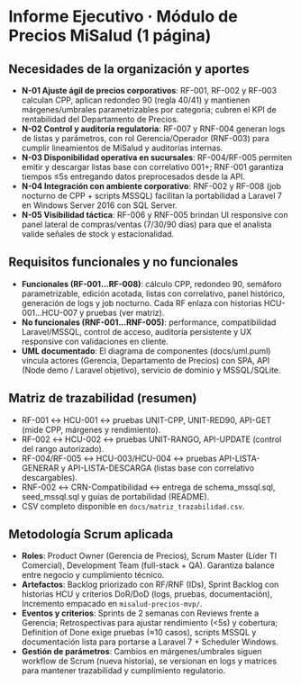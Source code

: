 # Informe Ejecutivo · Módulo de Precios MiSalud (1 página)

## Necesidades de la organización y aportes
- **N-01 Ajuste ágil de precios corporativos**: RF-001, RF-002 y RF-003 calculan CPP, aplican redondeo 90 (regla 40/41) y mantienen márgenes/umbrales parametrizables por categoría; cubren el KPI de rentabilidad del Departamento de Precios.
- **N-02 Control y auditoría regulatoria**: RF-007 y RNF-004 generan logs de listas y parámetros, con rol Gerencia/Operador (RNF-003) para cumplir lineamientos de MiSalud y auditorías internas.
- **N-03 Disponibilidad operativa en sucursales**: RF-004/RF-005 permiten emitir y descargar listas base con correlativo 001+; RNF-001 garantiza tiempos ≤5s entregando datos preprocesados desde la API.
- **N-04 Integración con ambiente corporativo**: RNF-002 y RF-008 (job nocturno de CPP + scripts MSSQL) facilitan la portabilidad a Laravel 7 en Windows Server 2016 con SQL Server.
- **N-05 Visibilidad táctica**: RF-006 y RNF-005 brindan UI responsive con panel lateral de compras/ventas (7/30/90 días) para que el analista valide señales de stock y estacionalidad.

## Requisitos funcionales y no funcionales
- **Funcionales (RF-001…RF-008)**: cálculo CPP, redondeo 90, semáforo parametrizable, edición acotada, listas con correlativo, panel histórico, generación de logs y job nocturno. Cada RF enlaza con historias HCU-001…HCU-007 y pruebas (ver matriz).
- **No funcionales (RNF-001…RNF-005)**: performance, compatibilidad Laravel/MSSQL, control de acceso, auditoría persistente y UX responsive con validaciones en cliente.
- **UML documentado**: El diagrama de componentes (docs/uml.puml) vincula actores (Gerencia, Departamento de Precios) con SPA, API (Node demo / Laravel objetivo), servicio de dominio y MSSQL/SQLite.

## Matriz de trazabilidad (resumen)
- RF-001 ↔ HCU-001 ↔ pruebas UNIT-CPP, UNIT-RED90, API-GET (mide CPP, márgenes y rendimiento).
- RF-002 ↔ HCU-002 ↔ pruebas UNIT-RANGO, API-UPDATE (control del rango autorizado).
- RF-004/RF-005 ↔ HCU-003/HCU-004 ↔ pruebas API-LISTA-GENERAR y API-LISTA-DESCARGA (listas base con correlativo descargables).
- RNF-002 ↔ CRN-Compatibilidad ↔ entrega de schema_mssql.sql, seed_mssql.sql y guías de portabilidad (README).
- CSV completo disponible en `docs/matriz_trazabilidad.csv`.

## Metodología Scrum aplicada
- **Roles**: Product Owner (Gerencia de Precios), Scrum Master (Líder TI Comercial), Development Team (full-stack + QA). Garantiza balance entre negocio y cumplimiento técnico.
- **Artefactos**: Backlog priorizado con RF/RNF (IDs), Sprint Backlog con historias HCU y criterios DoR/DoD (logs, pruebas, documentación), Incremento empacado en `misalud-precios-mvp/`.
- **Eventos y criterios**: Sprints de 2 semanas con Reviews frente a Gerencia; Retrospectivas para ajustar rendimiento (<5s) y cobertura; Definition of Done exige pruebas (≈10 casos), scripts MSSQL y documentación lista para portarse a Laravel 7 + Scheduler Windows.
- **Gestión de parámetros**: Cambios en márgenes/umbrales siguen workflow de Scrum (nueva historia), se versionan en logs y matrices para mantener trazabilidad y cumplimiento regulatorio.

